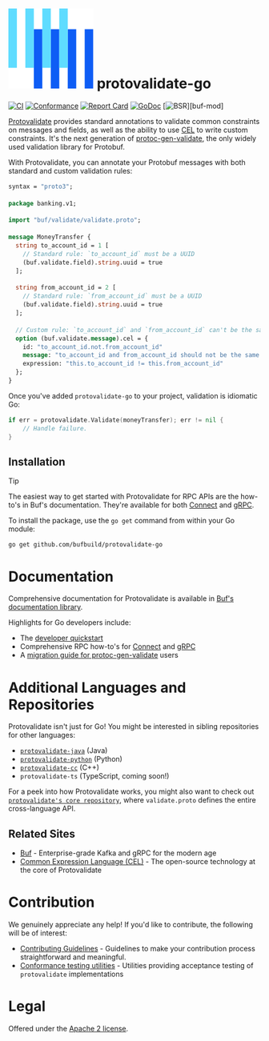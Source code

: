 # [![The Buf logo](.github/buf-logo.svg)][buf] protovalidate-go

[![CI](https://github.com/bufbuild/protovalidate-go/actions/workflows/ci.yaml/badge.svg)](https://github.com/bufbuild/protovalidate-go/actions/workflows/ci.yaml)
[![Conformance](https://github.com/bufbuild/protovalidate-go/actions/workflows/conformance.yaml/badge.svg)](https://github.com/bufbuild/protovalidate-go/actions/workflows/conformance.yaml)
[![Report Card](https://goreportcard.com/badge/github.com/bufbuild/protovalidate-go)](https://goreportcard.com/report/github.com/bufbuild/protovalidate-go)
[![GoDoc](https://pkg.go.dev/badge/github.com/bufbuild/protovalidate-go.svg)](https://pkg.go.dev/github.com/bufbuild/protovalidate-go)
[![BSR](https://img.shields.io/badge/BSR-Module-0C65EC)][buf-mod]

[Protovalidate][protovalidate] provides standard annotations to validate common constraints on messages and fields, as well as the ability to use [CEL][cel] to write custom constraints. It's the next generation of [protoc-gen-validate][protoc-gen-validate], the only widely used validation library for Protobuf.

With Protovalidate, you can annotate your Protobuf messages with both standard and custom validation rules:

```protobuf
syntax = "proto3";

package banking.v1;

import "buf/validate/validate.proto";

message MoneyTransfer {
  string to_account_id = 1 [
    // Standard rule: `to_account_id` must be a UUID
    (buf.validate.field).string.uuid = true
  ];

  string from_account_id = 2 [
    // Standard rule: `from_account_id` must be a UUID
    (buf.validate.field).string.uuid = true
  ];

  // Custom rule: `to_account_id` and `from_account_id` can't be the same.
  option (buf.validate.message).cel = {
    id: "to_account_id.not.from_account_id"
    message: "to_account_id and from_account_id should not be the same value"
    expression: "this.to_account_id != this.from_account_id"
  };
}
```

Once you've added `protovalidate-go` to your project, validation is idiomatic Go:

```Go
if err = protovalidate.Validate(moneyTransfer); err != nil {
    // Handle failure.
}
```

## Installation

> [!TIP]
> The easiest way to get started with Protovalidate for RPC APIs are the how-to's in Buf's documentation. They're available for both [Connect][connect-go] and [gRPC][grpc-go].

To install the package, use the `go get` command from within your Go module:

```shell
go get github.com/bufbuild/protovalidate-go
```

# Documentation

Comprehensive documentation for Protovalidate is available in [Buf's documentation library][protovalidate]. 

Highlights for Go developers include:

* The [developer quickstart][quickstart]
* Comprehensive RPC how-to's for [Connect][connect-go] and [gRPC][grpc-go]
* A [migration guide for protoc-gen-validate][migration-guide] users

# Additional Languages and Repositories

Protovalidate isn't just for Go! You might be interested in sibling repositories for other languages: 

- [`protovalidate-java`][pv-java] (Java)
- [`protovalidate-python`][pv-python] (Python)
- [`protovalidate-cc`][pv-cc] (C++)
- `protovalidate-ts` (TypeScript, coming soon!)

For a peek into how Protovalidate works, you might also want to check out [`protovalidate's core repository`](https://github.com/bufbuild/protovalidate), where `validate.proto` defines the entire cross-language API.

## Related Sites

- [Buf][buf] - Enterprise-grade Kafka and gRPC for the modern age
- [Common Expression Language (CEL)][cel] - The open-source technology at the core of Protovalidate

# Contribution

We genuinely appreciate any help! If you'd like to contribute, the following will be of interest:

- [Contributing Guidelines][contributing] - Guidelines to make your contribution process straightforward and meaningful.
- [Conformance testing utilities](https://github.com/bufbuild/protovalidate/tree/main/docs/conformance.md) - Utilities providing acceptance testing of `protovalidate` implementations

# Legal

Offered under the [Apache 2 license][license].

[pv-cc]: https://github.com/bufbuild/protovalidate-cc
[pv-java]: https://github.com/bufbuild/protovalidate-java
[pv-python]: https://github.com/bufbuild/protovalidate-python
[license]: LICENSE
[contributing]: CONTRIBUTING
[buf]: https://buf.build
[cel]: https://cel.dev
[protoc-gen-validate]: https://github.com/bufbuild/protoc-gen-validate
[cel]: https://cel.dev
[protovalidate]: https://buf.build/docs/protovalidate/overview/
[quickstart]: https://buf.build/docs/protovalidate/quickstart/
[connect-go]: https://buf.build/docs/protovalidate/how-to/connect-go/
[grpc-go]: https://buf.build/docs/protovalidate/how-to/grpc-go/
[migration-guide]: https://buf.build/docs/migration-guides/migrate-from-protoc-gen-validate/
